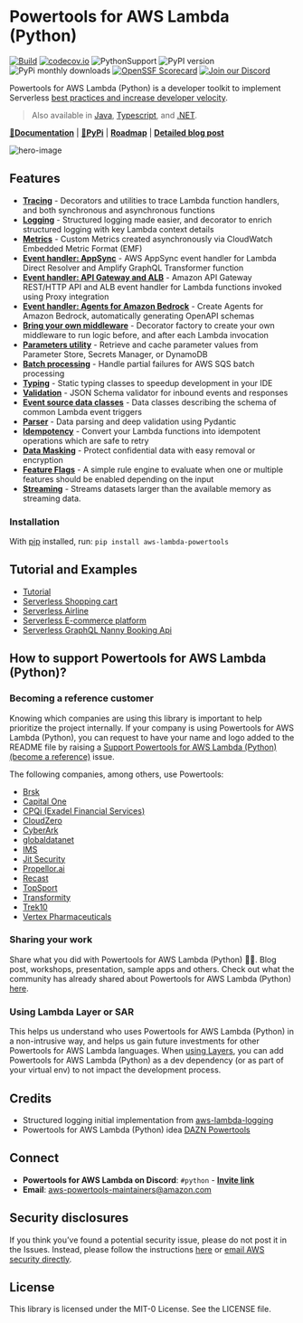 <!-- markdownlint-disable MD013 MD041 MD043  -->
# Powertools for AWS Lambda (Python)

[![Build](https://github.com/aws-powertools/powertools-lambda-python/actions/workflows/quality_check.yml/badge.svg)](https://github.com/aws-powertools/powertools-lambda-python/actions/workflows/python_build.yml)
[![codecov.io](https://codecov.io/github/aws-powertools/powertools-lambda-python/branch/develop/graphs/badge.svg)](https://app.codecov.io/gh/aws-powertools/powertools-lambda-python)
![PythonSupport](https://img.shields.io/static/v1?label=python&message=%203.8|%203.9|%203.10|%203.11|%203.12&color=blue?style=flat-square&logo=python) ![PyPI version](https://badge.fury.io/py/aws-lambda-powertools.svg) ![PyPi monthly downloads](https://img.shields.io/pypi/dm/aws-lambda-powertools) [![OpenSSF Scorecard](https://api.securityscorecards.dev/projects/github.com/aws-powertools/powertools-lambda-python/badge)](https://api.securityscorecards.dev/projects/github.com/aws-powertools/powertools-lambda-python) [![Join our Discord](https://dcbadge.vercel.app/api/server/B8zZKbbyET?style=flat-square)](https://discord.gg/B8zZKbbyET)

Powertools for AWS Lambda (Python) is a developer toolkit to implement Serverless [best practices and increase developer velocity](https://docs.powertools.aws.dev/lambda/python/latest/#features).

> Also available in [Java](https://github.com/aws-powertools/powertools-lambda-java), [Typescript](https://github.com/aws-powertools/powertools-lambda-typescript), and [.NET](https://github.com/aws-powertools/powertools-lambda-dotnet).

**[📜Documentation](https://docs.powertools.aws.dev/lambda/python/)** | **[🐍PyPi](https://pypi.org/project/aws-lambda-powertools/)** | **[Roadmap](https://docs.powertools.aws.dev/lambda/python/latest/roadmap/)** | **[Detailed blog post](https://aws.amazon.com/blogs/opensource/simplifying-serverless-best-practices-with-lambda-powertools/)**

![hero-image](https://user-images.githubusercontent.com/3340292/198254617-d0fdb672-86a6-4988-8a40-adf437135e0a.png)

## Features

* **[Tracing](https://docs.powertools.aws.dev/lambda/python/latest/core/tracer/)** - Decorators and utilities to trace Lambda function handlers, and both synchronous and asynchronous functions
* **[Logging](https://docs.powertools.aws.dev/lambda/python/latest/core/logger/)** - Structured logging made easier, and decorator to enrich structured logging with key Lambda context details
* **[Metrics](https://docs.powertools.aws.dev/lambda/python/latest/core/metrics/)** - Custom Metrics created asynchronously via CloudWatch Embedded Metric Format (EMF)
* **[Event handler: AppSync](https://docs.powertools.aws.dev/lambda/python/latest/core/event_handler/appsync/)** - AWS AppSync event handler for Lambda Direct Resolver and Amplify GraphQL Transformer function
* **[Event handler: API Gateway and ALB](https://docs.powertools.aws.dev/lambda/python/latest/core/event_handler/api_gateway/)** - Amazon API Gateway REST/HTTP API and ALB event handler for Lambda functions invoked using Proxy integration
* **[Event handler: Agents for Amazon Bedrock](https://docs.powertools.aws.dev/lambda/python/latest/core/event_handler/bedrock_agents/)** - Create Agents for Amazon Bedrock, automatically generating OpenAPI schemas
* **[Bring your own middleware](https://docs.powertools.aws.dev/lambda/python/latest/utilities/middleware_factory/)** - Decorator factory to create your own middleware to run logic before, and after each Lambda invocation
* **[Parameters utility](https://docs.powertools.aws.dev/lambda/python/latest/utilities/parameters/)** - Retrieve and cache parameter values from Parameter Store, Secrets Manager, or DynamoDB
* **[Batch processing](https://docs.powertools.aws.dev/lambda/python/latest/utilities/batch/)** - Handle partial failures for AWS SQS batch processing
* **[Typing](https://docs.powertools.aws.dev/lambda/python/latest/utilities/typing/)** - Static typing classes to speedup development in your IDE
* **[Validation](https://docs.powertools.aws.dev/lambda/python/latest/utilities/validation/)** - JSON Schema validator for inbound events and responses
* **[Event source data classes](https://docs.powertools.aws.dev/lambda/python/latest/utilities/data_classes/)** - Data classes describing the schema of common Lambda event triggers
* **[Parser](https://docs.powertools.aws.dev/lambda/python/latest/utilities/parser/)** - Data parsing and deep validation using Pydantic
* **[Idempotency](https://docs.powertools.aws.dev/lambda/python/latest/utilities/idempotency/)** - Convert your Lambda functions into idempotent operations which are safe to retry
* **[Data Masking](https://docs.powertools.aws.dev/lambda/python/latest/utilities/data_masking/)** -  Protect confidential data with easy removal or encryption
* **[Feature Flags](https://docs.powertools.aws.dev/lambda/python/latest/utilities/feature_flags/)** - A simple rule engine to evaluate when one or multiple features should be enabled depending on the input
* **[Streaming](https://docs.powertools.aws.dev/lambda/python/latest/utilities/streaming/)** - Streams datasets larger than the available memory as streaming data.

### Installation

With [pip](https://pip.pypa.io/en/latest/index.html) installed, run: ``pip install aws-lambda-powertools``

## Tutorial and Examples

* [Tutorial](https://docs.powertools.aws.dev/lambda/python/latest/tutorial)
* [Serverless Shopping cart](https://github.com/aws-samples/aws-serverless-shopping-cart)
* [Serverless Airline](https://github.com/aws-samples/aws-serverless-airline-booking)
* [Serverless E-commerce platform](https://github.com/aws-samples/aws-serverless-ecommerce-platform)
* [Serverless GraphQL Nanny Booking Api](https://github.com/trey-rosius/babysitter_api)

## How to support Powertools for AWS Lambda (Python)?

### Becoming a reference customer

Knowing which companies are using this library is important to help prioritize the project internally. If your company is using Powertools for AWS Lambda (Python), you can request to have your name and logo added to the README file by raising a [Support Powertools for AWS Lambda (Python) (become a reference)](https://github.com/aws-powertools/powertools-lambda-python/issues/new?assignees=&labels=customer-reference&template=support_powertools.yml&title=%5BSupport+Lambda+Powertools%5D%3A+%3Cyour+organization+name%3E) issue.

The following companies, among others, use Powertools:

* [Brsk](https://www.brsk.co.uk/)
* [Capital One](https://www.capitalone.com/)
* [CPQi (Exadel Financial Services)](https://cpqi.com/)
* [CloudZero](https://www.cloudzero.com/)
* [CyberArk](https://www.cyberark.com/)
* [globaldatanet](https://globaldatanet.com/)
* [IMS](https://ims.tech/)
* [Jit Security](https://www.jit.io/)
* [Propellor.ai](https://www.propellor.ai/)
* [Recast](https://getrecast.com/)
* [TopSport](https://www.topsport.com.au/)
* [Transformity](https://transformity.tech/)
* [Trek10](https://www.trek10.com/)
* [Vertex Pharmaceuticals](https://www.vrtx.com/)

### Sharing your work

Share what you did with Powertools for AWS Lambda (Python) 💞💞. Blog post, workshops, presentation, sample apps and others. Check out what the community has already shared about Powertools for AWS Lambda (Python) [here](https://docs.powertools.aws.dev/lambda/python/latest/we_made_this/).

### Using Lambda Layer or SAR

This helps us understand who uses Powertools for AWS Lambda (Python) in a non-intrusive way, and helps us gain future investments for other Powertools for AWS Lambda languages. When [using Layers](https://docs.powertools.aws.dev/lambda/python/latest/#lambda-layer), you can add Powertools for AWS Lambda (Python) as a dev dependency (or as part of your virtual env) to not impact the development process.

## Credits

* Structured logging initial implementation from [aws-lambda-logging](https://gitlab.com/hadrien/aws_lambda_logging)
* Powertools for AWS Lambda (Python) idea [DAZN Powertools](https://github.com/getndazn/dazn-lambda-powertools/)

## Connect

* **Powertools for AWS Lambda on Discord**: `#python` - **[Invite link](https://discord.gg/B8zZKbbyET)**
* **Email**: <aws-powertools-maintainers@amazon.com>

## Security disclosures

If you think you’ve found a potential security issue, please do not post it in the Issues.  Instead, please follow the instructions [here](https://aws.amazon.com/security/vulnerability-reporting/) or [email AWS security directly](mailto:aws-security@amazon.com).

## License

This library is licensed under the MIT-0 License. See the LICENSE file.
